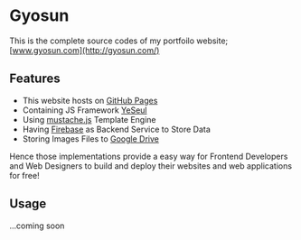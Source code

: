 # Gyosun

This is the complete source codes of my portfoilo website; [www.gyosun.com](http://gyosun.com/)

## Features
+ This website hosts on [GitHub Pages](https://pages.github.com/)
+ Containing JS Framework [YeSeul](https://github.com/gyosunj/gyosun/blob/master/src/assets/js/YeSeul.js) 
+ Using [mustache.js](https://github.com/janl/mustache.js) Template Engine
+ Having [Firebase](https://www.firebase.com/) as Backend Service to Store Data  
+ Storing Images Files to [Google Drive](https://www.google.com/drive/)

Hence those implementations provide a easy way for Frontend Developers and Web Designers to build and deploy their websites and web applications for free!

## Usage
...coming soon